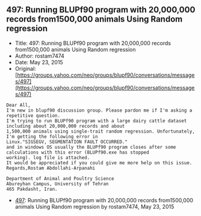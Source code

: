 ## 497: Running BLUPf90 program with 20,000,000 records from1500,000 animals Using Random regression

- Title: 497: Running BLUPf90 program with 20,000,000 records from1500,000 animals Using Random regression
- Author: rostam7474
- Date: May 23, 2015
- Original: [https://groups.yahoo.com/neo/groups/blupf90/conversations/messages/497](https://groups.yahoo.com/neo/groups/blupf90/conversations/messages/497)

```
Dear All, 
I'm new in blupf90 discussion group. Please pardon me if I'm asking a repetitive question.
I'm trying to run BLUPf90 program with a large dairy cattle dataset including about 20,000,000 records and about
1,500,000 animals using single-trait random regression. Unfortunately, I'm getting the following error in
Linux."SIGSEGV, SEGMENTATION FAULT OCCURRED." 
and in windows OS usually the BLUPf90 program closes after some calculations with this error (BLUPf90.exe has stopped
working). log file is attached.
It would be appreciated if you could give me more help on this issue.
Regards,Rostam Abdollahi-Arpanahi

Department of Animal and Poultry Science 
Abureyhan Campus, University of Tehran
465 Pakdasht, Iran.

```

- [497](0497.md): Running BLUPf90 program with 20,000,000 records from1500,000 animals Using Random regression by rostam7474, May 23, 2015
